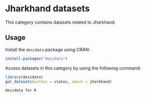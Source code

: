 
# Jharkhand datasets
This category contains datasets related to Jharkhand.
## Usage
Install the `desidata` package using CRAN:
```r
install.packages("desidata")
```
Access datasets in this category by using the following command:
```r
library(desidata)
get_datasets(within = states, about = jharkhand)
```
`desidata for R`
